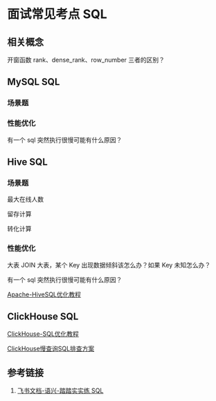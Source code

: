 # 面试常见考点 SQL


## 相关概念

开窗函数 rank、dense_rank、row_number 三者的区别？



## MySQL SQL


### 场景题


### 性能优化

有一个 sql 突然执行很慢可能有什么原因？
## Hive SQL


### 场景题

最大在线人数

留存计算

转化计算

### 性能优化

大表 JOIN 大表，某个 Key 出现数据倾斜该怎么办？如果 Key 未知怎么办？

有一个 sql 突然执行很慢可能有什么原因？

[Apache-HiveSQL优化教程](work/component/Big-Data/Apache-Hive/Apache-HiveSQL优化教程.md)


## ClickHouse SQL

[ClickHouse-SQL优化教程](work/component/Big-Data/ClickHouse/ClickHouse-SQL优化教程.md)

[ClickHouse慢查询SQL排查方案](work/component/Big-Data/ClickHouse/operation/ClickHouse慢查询SQL排查方案.md)

## 参考链接
1. [飞书文档-语兴-踏踏实实练 SQL](https://oxtwry26ao.feishu.cn/mindnotes/bmncnCxiGnEedT4I8hTHMAwGXtg#mindmap)
